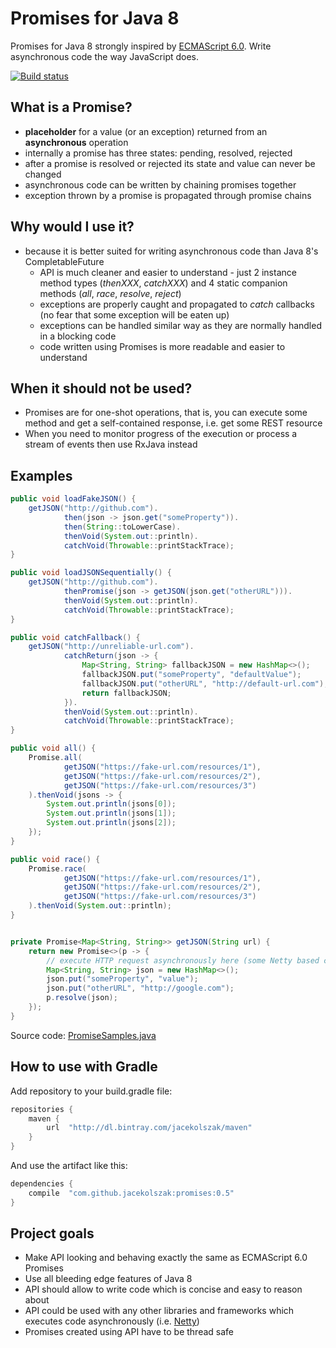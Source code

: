 # Promises for Java 8
Promises for Java 8 strongly inspired by [ECMAScript 6.0](https://developer.mozilla.org/en-US/docs/Web/JavaScript/Reference/Global_Objects/Promise). Write asynchronous code the way JavaScript does.

[![Build status](https://travis-ci.org/jacekolszak/promises.svg?branch=master)](https://travis-ci.org/jacekolszak/promises)

## What is a Promise?
* **placeholder** for a value (or an exception) returned from an **asynchronous** operation
* internally a promise has three states: pending, resolved, rejected
* after a promise is resolved or rejected its state and value can never be changed
* asynchronous code can be written by chaining promises together
* exception thrown by a promise is propagated through promise chains

## Why would I use it?
* because it is better suited for writing asynchronous code than Java 8's CompletableFuture
    * API is much cleaner and easier to understand - just 2 instance method types (_thenXXX_, _catchXXX_) and 4 static companion methods (_all_, _race_, _resolve_, _reject_) 
    * exceptions are properly caught and propagated to *catch* callbacks (no fear that some exception will be eaten up)
    * exceptions can be handled similar way as they are normally handled in a blocking code
    * code written using Promises is more readable and easier to understand

## When it should not be used?
* Promises are for one-shot operations, that is, you can execute some method and get a self-contained response, i.e. get some REST resource
* When you need to monitor progress of the execution or process a stream of events then use RxJava instead

## Examples

```java
public void loadFakeJSON() {
    getJSON("http://github.com").
            then(json -> json.get("someProperty")).
            then(String::toLowerCase).
            thenVoid(System.out::println).
            catchVoid(Throwable::printStackTrace);
}

public void loadJSONSequentially() {
    getJSON("http://github.com").
            thenPromise(json -> getJSON(json.get("otherURL"))).
            thenVoid(System.out::println).
            catchVoid(Throwable::printStackTrace);
}

public void catchFallback() {
    getJSON("http://unreliable-url.com").
            catchReturn(json -> {
                Map<String, String> fallbackJSON = new HashMap<>();
                fallbackJSON.put("someProperty", "defaultValue");
                fallbackJSON.put("otherURL", "http://default-url.com");
                return fallbackJSON;
            }).
            thenVoid(System.out::println).
            catchVoid(Throwable::printStackTrace);
}

public void all() {
    Promise.all(
            getJSON("https://fake-url.com/resources/1"),
            getJSON("https://fake-url.com/resources/2"),
            getJSON("https://fake-url.com/resources/3")
    ).thenVoid(jsons -> {
        System.out.println(jsons[0]);
        System.out.println(jsons[1]);
        System.out.println(jsons[2]);
    });
}

public void race() {
    Promise.race(
            getJSON("https://fake-url.com/resources/1"),
            getJSON("https://fake-url.com/resources/2"),
            getJSON("https://fake-url.com/resources/3")
    ).thenVoid(System.out::println);
}


private Promise<Map<String, String>> getJSON(String url) {
    return new Promise<>(p -> {
        // execute HTTP request asynchronously here (some Netty based client etc.)
        Map<String, String> json = new HashMap<>();
        json.put("someProperty", "value");
        json.put("otherURL", "http://google.com");
        p.resolve(json);
    });
}
```

Source code: [PromiseSamples.java](src/test/java/com/github/jacekolszak/promises/samples/PromiseSamples.java)

## How to use with Gradle

Add repository to your build.gradle file:

```groovy
repositories {
    maven {
        url  "http://dl.bintray.com/jacekolszak/maven" 
    }    
}
```

And use the artifact like this:

```groovy
dependencies {
    compile  "com.github.jacekolszak:promises:0.5"
}
```

## Project goals
* Make API looking and behaving exactly the same as ECMAScript 6.0 Promises
* Use all bleeding edge features of Java 8
* API should allow to write code which is concise and easy to reason about 
* API could be used with any other libraries and frameworks which executes code asynchronously (i.e. [Netty](https://github.com/netty/netty))
* Promises created using API have to be thread safe